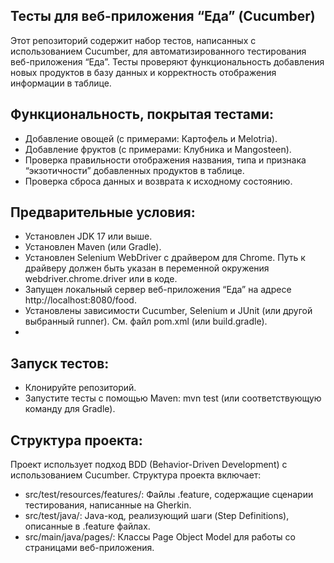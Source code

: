 ## Тесты для веб-приложения “Еда” (Cucumber)
Этот репозиторий содержит набор тестов, написанных с использованием Cucumber, для автоматизированного тестирования веб-приложения “Еда”. Тесты проверяют функциональность добавления новых продуктов в базу данных и корректность отображения информации в таблице.

## Функциональность, покрытая тестами:
* Добавление овощей (с примерами: Картофель и Melotria).
* Добавление фруктов (с примерами: Клубника и Mangosteen).
* Проверка правильности отображения названия, типа и признака “экзотичности” добавленных продуктов в таблице.
* Проверка сброса данных и возврата к исходному состоянию.
  
## Предварительные условия:
* Установлен JDK 17 или выше.
* Установлен Maven (или Gradle).
* Установлен Selenium WebDriver с драйвером для Chrome. Путь к драйверу должен быть указан в переменной окружения webdriver.chrome.driver или в коде.
* Запущен локальный сервер веб-приложения “Еда” на адресе http://localhost:8080/food.
* Установлены зависимости Cucumber, Selenium и JUnit (или другой выбранный runner). См. файл pom.xml (или build.gradle).
* 
## Запуск тестов:
* Клонируйте репозиторий.
* Запустите тесты с помощью Maven: mvn test (или соответствующую команду для Gradle).
  
## Структура проекта:
Проект использует подход BDD (Behavior-Driven Development) с использованием Cucumber. Структура проекта включает:
* src/test/resources/features/: Файлы .feature, содержащие сценарии тестирования, написанные на Gherkin.
* src/test/java/: Java-код, реализующий шаги (Step Definitions), описанные в .feature файлах.
* src/main/java/pages/: Классы Page Object Model для работы со страницами веб-приложения.
